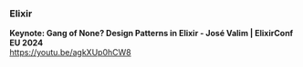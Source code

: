### Elixir

**Keynote: Gang of None? Design Patterns in Elixir - José Valim | ElixirConf EU 2024**  
https://youtu.be/agkXUp0hCW8
